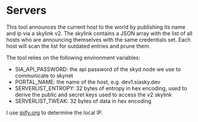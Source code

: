 # Servers

This tool announces the current host to the world by publishing its name and ip
via a skylink v2. The skylink contains a JSON array with the list of all hosts
who are announcing themselves with the same credentials set. Each host will scan
the list for outdated entries and prune them.

The tool relies on the following environment variables:
* SIA_API_PASSWORD: the api password of the skyd node we use to communicate to skynet
* PORTAL_NAME: the name of the host, e.g. dev1.siasky.dev
* SERVERLIST_ENTROPY: 32 bytes of entropy in hex encoding, used to derive the public and secret keys used to access the v2 skylink
* SERVERLIST_TWEAK: 32 bytes of data in hex encoding

I use [ipify.org](https://www.ipify.org/) to determine the local IP.
